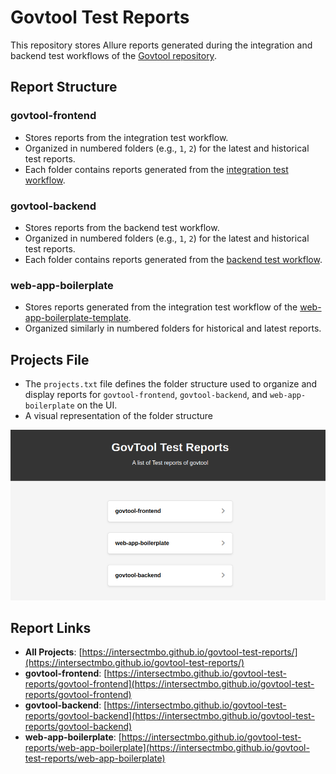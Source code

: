 # Govtool Test Reports

This repository stores Allure reports generated during the integration and backend test workflows of the [Govtool repository](https://github.com/IntersectMBO/govtool).

## Report Structure

### govtool-frontend
- Stores reports from the integration test workflow.
- Organized in numbered folders (e.g., `1`, `2`) for the latest and historical test reports.
- Each folder contains reports generated from the [integration test workflow](https://github.com/IntersectMBO/govtool/blob/develop/.github/workflows/test_integration_playwright.yml).

### govtool-backend
- Stores reports from the backend test workflow.
- Organized in numbered folders (e.g., `1`, `2`) for the latest and historical test reports.
- Each folder contains reports generated from the [backend test workflow](https://github.com/IntersectMBO/govtool/blob/develop/.github/workflows/test_backend.yml).

### web-app-boilerplate
- Stores reports generated from the integration test workflow of the [web-app-boilerplate-template](https://github.com/IntersectMBO/web-app-boilerplate-template/blob/main/.github/workflows/test_integration_playwright.yml).
- Organized similarly in numbered folders for historical and latest reports.

## Projects File
- The `projects.txt` file defines the folder structure used to organize and display reports for `govtool-frontend`, `govtool-backend`, and `web-app-boilerplate` on the UI.
- A visual representation of the folder structure

![alt text](image.png)


## Report Links
- **All Projects**: [https://intersectmbo.github.io/govtool-test-reports/](https://intersectmbo.github.io/govtool-test-reports/)
- **govtool-frontend**: [https://intersectmbo.github.io/govtool-test-reports/govtool-frontend](https://intersectmbo.github.io/govtool-test-reports/govtool-frontend)
- **govtool-backend**: [https://intersectmbo.github.io/govtool-test-reports/govtool-backend](https://intersectmbo.github.io/govtool-test-reports/govtool-backend)
- **web-app-boilerplate**: [https://intersectmbo.github.io/govtool-test-reports/web-app-boilerplate](https://intersectmbo.github.io/govtool-test-reports/web-app-boilerplate)
